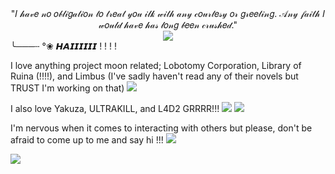 <div align="center">
"𝐼 𝒽𝒶𝓋𝑒 𝓃𝑜 𝑜𝒷𝓁𝒾𝑔𝒶𝓉𝒾𝑜𝓃 𝓉𝑜 𝓉𝓇𝑒𝒶𝓉 𝓎𝑜𝓊 𝒾𝓁𝓀 𝓌𝒾𝓉𝒽 𝒶𝓃𝓎 𝒸𝑜𝓊𝓇𝓉𝑒𝓈𝓎 𝑜𝓇 𝑔𝓇𝑒𝑒𝓉𝒾𝓃𝑔. 𝒜𝓃𝓎 𝒻𝒶𝒾𝓉𝒽 𝐼 𝓌𝑜𝓊𝓁𝒹 𝒽𝒶𝓋𝑒 𝒽𝒶𝓈 𝓁𝑜𝓃𝑔 𝒷𝑒𝑒𝓃 𝒸𝓇𝓊𝓈𝒽𝑒𝒹."
</div>

<div align="center">
<img src= "https://i.pinimg.com/1200x/ea/63/19/ea6319a495a6a0882f1c42f8dd622111.jpg">
</div>
╰───┄ °❀
𝙃𝘼𝙄𝙄𝙄𝙄𝙄𝙄 ! ! ! ! 

I love anything project moon related; Lobotomy Corporation, Library of Ruina (!!!!), and Limbus (I've sadly haven't read any of their novels but TRUST I'm working on that)
<img src="https://64.media.tumblr.com/cd70fbb846b90829665ef6422742a742/1b5672df535286b8-e0/s75x75_c1/0df75a943bdad1fcdd6263f23ec81af1a7348624.gifv">

I also love Yakuza, ULTRAKILL, and L4D2 GRRRR!!!
<img src="https://64.media.tumblr.com/df422b119f2f8759b4234b1e1b912c4b/979aeaa541231801-85/s75x75_c1/b70cdf3b57c67fc80107cb61953c783fa14550aa.gifv">
<img src="https://64.media.tumblr.com/df422b119f2f8759b4234b1e1b912c4b/979aeaa541231801-85/s75x75_c1/b70cdf3b57c67fc80107cb61953c783fa14550aa.gifv">

I'm nervous when it comes to interacting with others but please, don't be afraid to come up to me and say hi !!!
<img src="https://64.media.tumblr.com/2d1572a915683293339f79841c5284f2/979aeaa541231801-a6/s75x75_c1/222759d7de730cf8c1456297d9d9f8b4f7eec5ee.gifv">

<img src="https://pixelsafari.neocities.org/dividers/pompompurin.gif">
